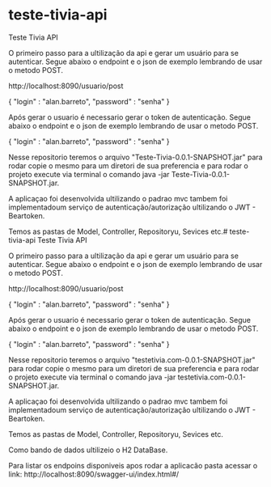# teste-tivia-api
Teste Tivia API

O primeiro passo para a ultilização da api e gerar um usuário para se autenticar.
Segue abaixo o endpoint e o json de exemplo lembrando de usar o metodo POST.

http://localhost:8090/usuario/post

{
  "login" : "alan.barreto",
  "password" : "senha"
}

Após gerar o usuario é necessario gerar o token de autenticação.
Segue abaixo o endpoint e o json de exemplo lembrando de usar o metodo POST.

{
  "login" : "alan.barreto",
  "password" : "senha"
}

Nesse repositorio teremos o arquivo "Teste-Tivia-0.0.1-SNAPSHOT.jar" para rodar copie o mesmo para um diretori de sua preferencia e para rodar o projeto execute via terminal o comando java -jar Teste-Tivia-0.0.1-SNAPSHOT.jar.

A aplicaçao foi desenvolvida ultilizando o padrao mvc tambem foi implementadoum serviço de autenticação/autorização ultilizando o JWT - Beartoken.

Temos as pastas de Model, Controller, Repositoryu, Sevices etc.# teste-tivia-api
Teste Tivia API

O primeiro passo para a ultilização da api e gerar um usuário para se autenticar.
Segue abaixo o endpoint e o json de exemplo lembrando de usar o metodo POST.

http://localhost:8090/usuario/post

{
  "login" : "alan.barreto",
  "password" : "senha"
}

Após gerar o usuario é necessario gerar o token de autenticação.
Segue abaixo o endpoint e o json de exemplo lembrando de usar o metodo POST.

{
  "login" : "alan.barreto",
  "password" : "senha"
}

Nesse repositorio teremos o arquivo "testetivia.com-0.0.1-SNAPSHOT.jar" para rodar copie o mesmo para um diretori de sua preferencia e para rodar o projeto execute via terminal o comando java -jar testetivia.com-0.0.1-SNAPSHOT.jar.

A aplicaçao foi desenvolvida ultilizando o padrao mvc tambem foi implementadoum serviço de autenticação/autorização ultilizando o JWT - Beartoken.

Temos as pastas de Model, Controller, Repositoryu, Sevices etc.

Como bando de dados ultilizeio o H2 DataBase.

Para listar os endpoins disponiveis apos rodar a aplicacão pasta acessar o link: http://localhost:8090/swagger-ui/index.html#/
